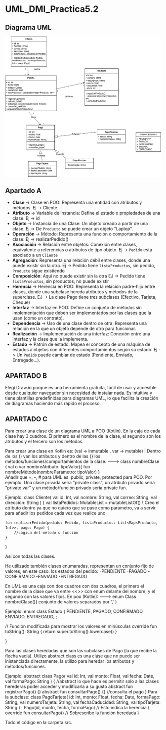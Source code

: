 # UML_DMI_Practica5.2

## Diagrama UML

![Diagrama UML](archivos/practica5_2.png)

## Apartado A 

- **Clase** → Clase en POO: Representa una entidad con atributos y métodos. Ej -> Cliente
- **Atributo**  → Variable de instancia: Define el estado o propiedades de una clase. Ej -> id
- **Objeto** → Instancia de una Clase: Un objeto creado a partir de una clase. Ej -> De `Producto` se puede crear un objeto "Laptop".
- **Operación** → Método: Representa una función o comportamiento de la clase. Ej -> realizarPedido()
- **Asociación** → Relación entre objetos: Conexión entre clases, equivalente a referencias o atributos de tipo objeto. Ej -> `Pedido` está asociado a un `Cliente`
- **Agregación**: Representa una relación débil entre clases, donde una puede existir sin la otra. Ej -> Pedido tiene `listaProductos`, sin pedido, `Producto` sigue existiendo
- **Composición**: Aquí no puede existir sin la otra EJ -> Pedido tiene `listaProductos`, sin productos, no puede existir
- **Herencia** → Herencia en POO: Representa la relación padre-hijo entre clases, donde una subclase hereda atributos y métodos de la superclase. EJ -> La clase Pago tiene tres subclases (Efectivo, Tarjeta, Cheque)
- **Interfaz** → Interfaz en POO: Define un conjunto de métodos sin implementación que deben ser implementados por las clases que la usan (como un contrato).
- **Dependencia** → Uso de una clase dentro de otra: Representa una relación en la que un objeto depende de otro para funcionar.
- **Realización** → Implementación de una interfaz: Conexión entre una interfaz y la clase que la implementa.
- **Estado** → Patrón de estado: Mapea el concepto de una máquina de estados a objetos con diferentes comportamientos según su estado. Ej -> Un `Pedido` puede cambiar de estado (Pendiente, Enviado, Entregado...).

## APARTADO B

Elegí Draw.io porque es una herramienta gratuita, fácil de usar y accesible desde cualquier navegador sin necesidad de instalar nada. Es intuitiva y tiene plantillas predefinidas para diagramas UML, lo que facilita la creación de diagramas haciendo más rápido el proceso.


## APARTADO C

Para crear una clase de un diagrama UML a POO (Kotlin). 
En la caja de cada clase hay 3 cuadros. El primero es el nombre de la clase, el segundo son los atributos y el tercero son los métodos. 

Para crear una clase en Kotlin es: (val -> inmutable , var -> mutable)  |  Dentro de los () van los atributos y dentro de las {} los métodos/funciones/comportamientos de la clase.
---> class nombreClase ( val o var nombreAtributo: tipoValor){ fun nombreMétodo(nombreParámetro: tipoValor) }  
Añadir que +, -, # para UML es: public, private, protected para POO.
Por ejemplo: Una clase privada sería "private class", un atributo privado sería "private var" y un método/función privado sería private fun.

Ejemplo:
class Cliente(
    val id: Int,
    val nombre: String,
    val correo: String,
    val direccion: String
) {
    val listaPedidos: MutableList<Pedido> = mutableListOf()  \\ Creo el atributo dentro ya que no quiero que se pase como parametro, va a servir para añadir los pedidos cada vez que realice uno.
    
    fun realizarPedido(pedido: Pedido, listaProductos: List<Map<Producto, Int>>, pago: Pago) {
        //Lógica del método o función
    }
}

Así con todas las clases.

He utilizado también clases enumaradas, representan un conjunto fijo de valores, en este caso: los estados del pedido:
    -PENDIENTE
    -PAGADO
    -CONFIRMADO
    -ENVIADO
    -ENTREGADO

En UML es una caja con dos cuadros con dos cuadros, el primero el nombre de la clase que va entre <<>> con enum delante del nombre; y el segundo con las valores fijos. En poo (Kotlin):
---> enum Class nombreClase(){ conjunto de valores separados por ',' }

Ejemplo:
enum class Estado {
      PENDIENTE, PAGADO, CONFIRMADO, ENVIADO, ENTREGADO, ;

// Función modificada para mostrar los valores en minúsculas
     override fun toString(): String {
         return super.toString().lowercase()
     }

}

Para las clases heredadas que son las subclases de Pago (la que recibe la flecha vacía).
Utilizo abstract class es una clase que no puede ser inistanciada directamente, la utilizo para heredar los atributos y métodos/funciones.

Ejemplo: 
abstract class Pago(
    val id: Int,
    val monto: Float,
    val fecha: Date,
    val formaPago: String
) {
//abstract lo que hace es permitir solo a las clases herederas poder acceder y modificarla a su gusto
    abstract fun registrarPago() {}
    abstract fun consultarPago() {}
        //consulta el pago
}
Para la subclase:
class PagoTarjeta(
    id: Int,
    monto: Float,
    fecha: Date,
    formaPago: String,
    val numeroTarjeta: String,
    val fechaCaducidad: String,
    val tipoTarjeta: String
) : Pago(id, monto, fecha, formaPago) // Esto indica la herencia {
    override fun consultarPago() // Sobrescribe la función heredada
}


Todo el código en la carpeta src.



